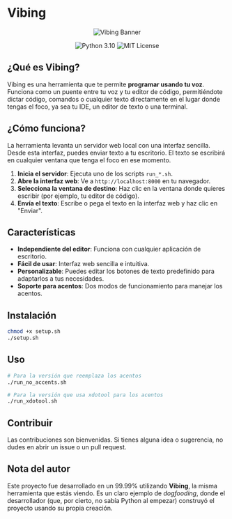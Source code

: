 
# Vibing

<p align="center">
  <img src="https://raw.githubusercontent.com/Nexor-Soft/Vibing/main/vibing_banner.svg" alt="Vibing Banner">
</p>

<p align="center">
    <img src="https://img.shields.io/badge/python-3.10-blue.svg" alt="Python 3.10">
    <img src="https://img.shields.io/badge/license-MIT-green.svg" alt="MIT License">
</p>

## ¿Qué es Vibing?

Vibing es una herramienta que te permite **programar usando tu voz**. Funciona como un puente entre tu voz y tu editor de código, permitiéndote dictar código, comandos o cualquier texto directamente en el lugar donde tengas el foco, ya sea tu IDE, un editor de texto o una terminal.

## ¿Cómo funciona?

La herramienta levanta un servidor web local con una interfaz sencilla. Desde esta interfaz, puedes enviar texto a tu escritorio. El texto se escribirá en cualquier ventana que tenga el foco en ese momento.

1.  **Inicia el servidor**: Ejecuta uno de los scripts `run_*.sh`.
2.  **Abre la interfaz web**: Ve a `http://localhost:8000` en tu navegador.
3.  **Selecciona la ventana de destino**: Haz clic en la ventana donde quieres escribir (por ejemplo, tu editor de código).
4.  **Envía el texto**: Escribe o pega el texto en la interfaz web y haz clic en "Enviar".

## Características

- **Independiente del editor**: Funciona con cualquier aplicación de escritorio.
- **Fácil de usar**: Interfaz web sencilla e intuitiva.
- **Personalizable**: Puedes editar los botones de texto predefinido para adaptarlos a tus necesidades.
- **Soporte para acentos**: Dos modos de funcionamiento para manejar los acentos.

## Instalación

```bash
chmod +x setup.sh
./setup.sh
```

## Uso

```bash
# Para la versión que reemplaza los acentos
./run_no_accents.sh

# Para la versión que usa xdotool para los acentos
./run_xdotool.sh
```

## Contribuir

Las contribuciones son bienvenidas. Si tienes alguna idea o sugerencia, no dudes en abrir un issue o un pull request.

## Nota del autor

Este proyecto fue desarrollado en un 99.99% utilizando **Vibing**, la misma herramienta que estás viendo. Es un claro ejemplo de *dogfooding*, donde el desarrollador (que, por cierto, no sabía Python al empezar) construyó el proyecto usando su propia creación.
